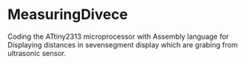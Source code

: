 # MeasuringDivece
Coding the ATtiny2313 microprocessor with Assembly language for Displaying distances in sevensegment display which are grabing from ultrasonic sensor.
